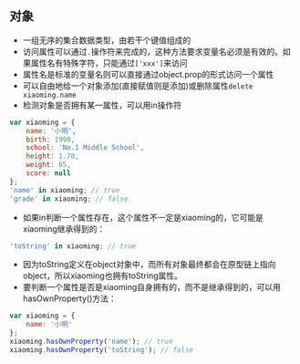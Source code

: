 ## 对象
- 一组无序的集合数据类型，由若干个键值组成的
- 访问属性可以通过`.`操作符来完成的，这种方法要求变量名必须是有效的。如果属性名有特殊字符，只能通过`['xxx']`来访问
- 属性名是标准的变量名则可以直接通过object.prop的形式访问一个属性
- 可以自由地给一个对象添加(直接赋值则是添加)或删除属性`delete xiaoming.name`
- 检测对象是否拥有某一属性，可以用in操作符
```javascript
var xiaoming = {
    name: '小明',
    birth: 1990,
    school: 'No.1 Middle School',
    height: 1.70,
    weight: 65,
    score: null
};
'name' in xiaoming; // true
'grade' in xiaoming; // false
```
- 如果in判断一个属性存在，这个属性不一定是xiaoming的，它可能是xiaoming继承得到的：
```javascript
'toString' in xiaoming; // true
```
- 因为toString定义在object对象中，而所有对象最终都会在原型链上指向object，所以xiaoming也拥有toString属性。
- 要判断一个属性是否是xiaoming自身拥有的，而不是继承得到的，可以用hasOwnProperty()方法：
```javascript
var xiaoming = {
    name: '小明'
};
xiaoming.hasOwnProperty('name'); // true
xiaoming.hasOwnProperty('toString'); // false
```